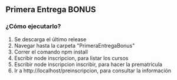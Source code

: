 ## Primera Entrega BONUS
  
### ¿Cómo ejecutarlo?

1. Se descarga el último release
2. Navegar hasta la carpeta "PrimeraEntregaBonus"
3. Correr el comando npm install
4. Escribir node inscripcion, para listar los cursos
5. Escribir node inscripcion inscribir, para hacer la prematricula
6. Ir a http://localhost/preinscripcion, para consultar la información
